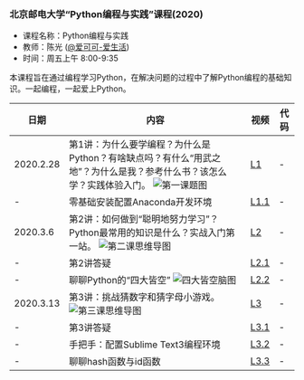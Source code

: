 ### 北京邮电大学“Python编程与实践”课程(2020)
- 课程名称：Python编程与实践
- 教师：陈光 ([@爱可可-爱生活](https://weibo.com/fly51fly))
- 时间：周五上午 8:00-9:35

本课程旨在通过编程学习Python，在解决问题的过程中了解Python编程的基础知识。一起编程，一起爱上Python。


|  日期   | 内容  | 视频 | 代码 |
|  ----  | ----  |  ----  | ----  |
| 2020.2.28  | 第1讲：为什么要学编程？为什么是Python？有啥缺点吗？有什么“用武之地”？为什么是我？参考什么书？该怎么学？实践体验入门。 ![第一课题图](https://github.com/fly51fly/Practical_Python_Programming/blob/master/images/class_1_001.jpg)|  [L1](https://www.bilibili.com/video/av92186118?p=1) | - |
| -  | 零基础安装配置Anaconda开发环境 |  [L1.1](https://www.bilibili.com/video/av92186118?p=2) | - |
| 2020.3.6  | 第2讲：如何做到“聪明地努力学习”？Python最常用的知识是什么？实战入门第一站。 ![第二课思维导图](https://github.com/fly51fly/Practical_Python_Programming/blob/master/images/class_2_001.jpg)|  [L2](https://www.bilibili.com/video/av92186118?p=3) | - |
| -  | 第2讲答疑 |  [L2.1](https://www.bilibili.com/video/av92186118?p=4) | - |
| -  | 聊聊Python的“四大皆空” ![四大皆空脑图](https://github.com/fly51fly/Practical_Python_Programming/blob/master/images/class_2_002.jpg) |  [L2.2](https://www.bilibili.com/video/av92186118?p=5) | - |
| 2020.3.13  | 第3讲：挑战猜数字和猜字母小游戏。 ![第三课思维导图](https://github.com/fly51fly/Practical_Python_Programming/blob/master/images/class_3_001.jpg)|  [L3](https://www.bilibili.com/video/av92186118?p=6) | - |
| -  | 第3讲答疑 |  [L3.1](https://www.bilibili.com/video/av92186118?p=7) | - |
| -  | 手把手：配置Sublime Text3编程环境 |  [L3.2](https://www.bilibili.com/video/av92186118?p=8) | - |
| -  | 聊聊hash函数与id函数 |  [L3.3](https://www.bilibili.com/video/av92186118?p=9) | - |

